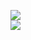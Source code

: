 [![](https://img.shields.io/badge/Made%20With-Github%20Spray-lightgrey.svg?style=for-the-badge&logo=github)](https://github.com/Annihil/github-spray#1741)  
[![](https://i.imgur.com/2DrTn0Z.gif)](https://github.com/Annihil/github-spray)